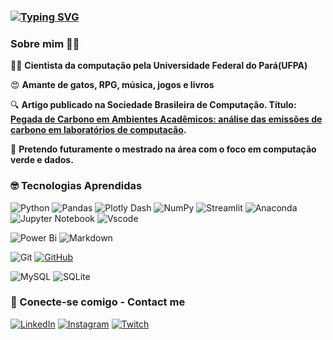 ### [![Typing SVG](https://readme-typing-svg.herokuapp.com/?type=waving&color=0000ff&size=35&center=true&vcenter=true&width=1400&lines=Welcome+to+my+profile)](https://git.io/typing-svg)


### **Sobre mim** 🖖🤓  
👨‍🎓 **Cientista da computação pela Universidade Federal do Pará(UFPA)**

😍 **Amante de gatos, RPG, música, jogos e livros**

🔍 **Artigo publicado na Sociedade Brasileira de Computação. 
Título: [Pegada de Carbono em Ambientes Acadêmicos: análise das
emissões de carbono em laboratórios de computacão](https://sol.sbc.org.br/index.php/wcama/article/view/36102).**

🧐 **Pretendo futuramente o mestrado na área com o foco em computação verde e dados.**

### 🤓 **Tecnologias Aprendidas**

![Python](https://img.shields.io/badge/python-3670A0?style=for-the-badge&logo=python&logoColor=ffdd54) ![Pandas](https://img.shields.io/badge/pandas-%23150458.svg?style=for-the-badge&logo=pandas&logoColor=white) ![Plotly Dash](https://img.shields.io/badge/plotly-3F4F75.svg?style=for-the-badge&logo=plotly&logoColor=white) ![NumPy](https://img.shields.io/badge/numpy-%23013243.svg?style=for-the-badge&logo=numpy&logoColor=white) ![Streamlit](https://img.shields.io/badge/Streamlit-%23FE4B4B.svg?style=for-the-badge&logo=streamlit&logoColor=white) ![Anaconda](https://img.shields.io/badge/Anaconda-%2344A833.svg?style=for-the-badge&logo=anaconda&logoColor=white) ![Jupyter Notebook](https://img.shields.io/badge/jupyter-%23FA0F00.svg?style=for-the-badge&logo=jupyter&logoColor=white) ![Vscode](https://img.shields.io/badge/Vscode-007ACC?style=for-the-badge&logo=visual-studio-code&logoColor=white)

![Power Bi](https://img.shields.io/badge/power_bi-F2C811?style=for-the-badge&logo=powerbi&logoColor=black) ![Markdown](https://img.shields.io/badge/Markdown-000?style=for-the-badge&logo=markdown)

 ![Git](https://img.shields.io/badge/GIT-E44C30?style=for-the-badge&logo=git&logoColor=white) [![GitHub](https://img.shields.io/badge/GitHub-100000?style=for-the-badge&logo=github&logoColor=white)](https://github.com/AlanWSC)

![MySQL](https://img.shields.io/badge/mysql-4479A1.svg?style=for-the-badge&logo=mysql&logoColor=white) ![SQLite](https://img.shields.io/badge/sqlite-%2307405e.svg?style=for-the-badge&logo=sqlite&logoColor=white) 

### 🔗 Conecte-se comigo - Contact me
[![LinkedIn](https://img.shields.io/badge/LinkedIn-0077B5?style=for-the-badge&logo=linkedin&logoColor=white)](https://www.linkedin.com/in/alanwalacecorrea/) [![Instagram](https://img.shields.io/badge/-Instagram-%23E4405F?style=for-the-badge&logo=instagram&logoColor=white)](https://www.instagram.com/alanwalace/) [![Twitch](https://img.shields.io/badge/Twitch-%239146FF.svg?style=for-the-badge&logo=Twitch&logoColor=white)](https://www.twitch.tv/highllander)

